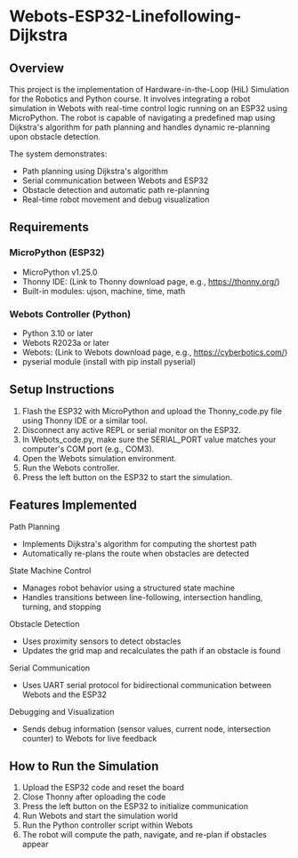 # Webots-ESP32-Linefollowing-Dijkstra

## Overview

This project is the implementation of Hardware-in-the-Loop (HiL) Simulation for the Robotics and Python course. It involves integrating a robot simulation in Webots with real-time control logic running on an ESP32 using MicroPython. The robot is capable of navigating a predefined map using Dijkstra's algorithm for path planning and handles dynamic re-planning upon obstacle detection.

The system demonstrates:

- Path planning using Dijkstra's algorithm
- Serial communication between Webots and ESP32
- Obstacle detection and automatic path re-planning
- Real-time robot movement and debug visualization


## Requirements

### MicroPython (ESP32)

- MicroPython v1.25.0
- Thonny IDE: (Link to Thonny download page, e.g., https://thonny.org/)
- Built-in modules: ujson, machine, time, math

### Webots Controller (Python)

- Python 3.10 or later
- Webots R2023a or later
- Webots: (Link to Webots download page, e.g., https://cyberbotics.com/)
- pyserial module (install with pip install pyserial)

## Setup Instructions

1. Flash the ESP32 with MicroPython and upload the Thonny_code.py file using Thonny IDE or a similar tool.
2. Disconnect any active REPL or serial monitor on the ESP32.
3. In Webots_code.py, make sure the SERIAL_PORT value matches your computer's COM port (e.g., COM3).
4. Open the Webots simulation environment.
5. Run the Webots controller.
6. Press the left button on the ESP32 to start the simulation.

## Features Implemented

Path Planning  
- Implements Dijkstra's algorithm for computing the shortest path  
- Automatically re-plans the route when obstacles are detected

State Machine Control  
- Manages robot behavior using a structured state machine  
- Handles transitions between line-following, intersection handling, turning, and stopping

Obstacle Detection  
- Uses proximity sensors to detect obstacles  
- Updates the grid map and recalculates the path if an obstacle is found

Serial Communication  
- Uses UART serial protocol for bidirectional communication between Webots and the ESP32

Debugging and Visualization  
- Sends debug information (sensor values, current node, intersection counter) to Webots for live feedback


## How to Run the Simulation

1. Upload the ESP32 code and reset the board
2. Close Thonny after oploading the code
3. Press the left button on the ESP32 to initialize communication
4. Run Webots and start the simulation world
5. Run the Python controller script within Webots
6. The robot will compute the path, navigate, and re-plan if obstacles appear


